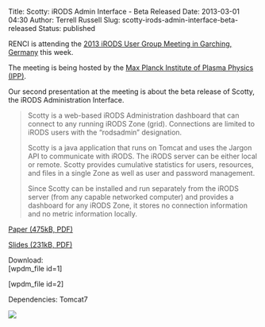 Title: Scotty: iRODS Admin Interface - Beta Released
Date: 2013-03-01 04:30
Author: Terrell Russell
Slug: scotty-irods-admin-interface-beta-released
Status: published

RENCI is attending the [2013 iRODS User Group Meeting in Garching,
Germany](https://www.irods.org/index.php/iRODS_User_Group_Meeting_2013)
this week.

The meeting is being hosted by the [Max Planck Institute of Plasma
Physics (IPP)](http://www.ipp.mpg.de/ippcms/eng/index.html).

Our second presentation at the meeting is about the beta release of
Scotty, the iRODS Administration Interface.

> Scotty is a web-based iRODS Administration dashboard that can connect
> to any running iRODS Zone (grid). Connections are limited to iRODS
> users with the “rodsadmin” designation.
>
> Scotty is a java application that runs on Tomcat and uses the Jargon
> API to communicate with iRODS. The iRODS server can be either local or
> remote. Scotty provides cumulative statistics for users, resources,
> and files in a single Zone as well as user and password management.
>
> Since Scotty can be installed and run separately from the iRODS server
> (from any capable networked computer) and provides a dashboard for any
> iRODS Zone, it stores no connection information and no metric
> information locally.<!--more-->

[Paper (475kB,
PDF)]({static}/uploads/2013/03/scotty-irods-admin-interface.pdf)

[Slides (231kB,
PDF)]({static}/uploads/2013/03/scotty-irods-admin-interface-slides.pdf)

Download:  
[wpdm\_file id=1]

[wpdm\_file id=2]

Dependencies: Tomcat7

<div class="full_image"><img src="{static}/uploads/2013/03/dashboard.png" /></div>
